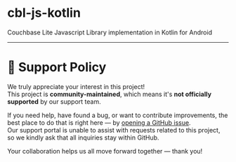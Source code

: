 # cbl-js-kotlin
Couchbase Lite Javascript Library implementation in Kotlin for Android

---

# 📢 Support Policy

We truly appreciate your interest in this project!  
This project is **community-maintained**, which means it's **not officially supported** by our support team.

If you need help, have found a bug, or want to contribute improvements, the best place to do that is right here — by [opening a GitHub issue](https://github.com/Couchbase-Ecosystem/cbl-js-kotlin/issues).  
Our support portal is unable to assist with requests related to this project, so we kindly ask that all inquiries stay within GitHub.

Your collaboration helps us all move forward together — thank you!
